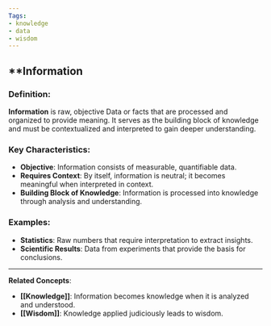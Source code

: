```yaml
---
Tags:
- knowledge
- data
- wisdom
---
```


## **Information

### **Definition**:

**Information** is raw, objective Data or facts that are processed and organized to provide meaning. It serves as the building block of knowledge and must be contextualized and interpreted to gain deeper understanding.

### **Key Characteristics**:

- **Objective**: Information consists of measurable, quantifiable data.
- **Requires Context**: By itself, information is neutral; it becomes meaningful when interpreted in context.
- **Building Block of Knowledge**: Information is processed into knowledge through analysis and understanding.

### **Examples**:

- **Statistics**: Raw numbers that require interpretation to extract insights.
- **Scientific Results**: Data from experiments that provide the basis for conclusions.

---

**Related Concepts**:

- **[[Knowledge]]**: Information becomes knowledge when it is analyzed and understood.
- **[[Wisdom]]**: Knowledge applied judiciously leads to wisdom.

